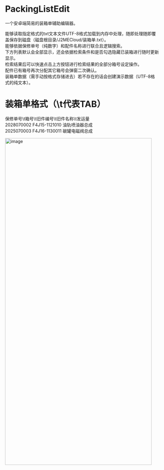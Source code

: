 # PackingListEdit
一个安卓端简易的装箱单辅助编辑器。

能够读取指定格式的txt文本文件UTF-8格式加载到内存中处理，随即处理随即覆盖保存到磁盘（磁盘根目录/J2MECloud/装箱单.txt）。<br>
能够依据保修单号（纯数字）和配件名称进行联合且逻辑搜索。<br>
下方列表默认会全部显示，还会依据检索条件和是否勾选隐藏已装箱进行随时更新显示。<br>
检索结果后可以快速点击上方按钮进行检索结果的全部分箱号设定操作。<br>
配件已有箱号再次分配其它箱号会弹窗二次确认。<br>
装箱单数据（需手动按格式存储进去）若不存在的话会创建演示数据（UTF-8格式的纯文本）。<br>

# 装箱单格式（\t代表TAB）
保修单号\t箱号\t旧件编号\t旧件名称\t发运量<br>
2028070002    F4J15-1121010  油轨喷油器总成<br>
2025070003    F4J16-1130011  碳罐电磁阀总成<br>

<img width="480" height="1068" alt="image" src="https://github.com/user-attachments/assets/b4c6521e-d075-4033-baab-fcd800218c9e" />
